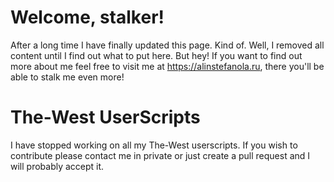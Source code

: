 # Welcome, stalker!
After a long time I have finally updated this page. Kind of. Well, I removed all content until I find out what to put here. But hey! If you want to find out more about me feel free to visit me at https://alinstefanola.ru, there you'll be able to stalk me even more!

# The-West UserScripts
I have stopped working on all my The-West userscripts. If you wish to contribute please contact me in private or just create a pull request and I will probably accept it.
